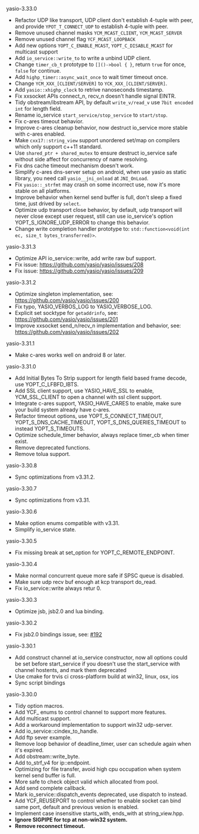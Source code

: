 yasio-3.33.0
  
* Refactor UDP like transport, UDP client don't establish 4-tuple with peer, and provide  ```YPOT_T_CONNECT_UDP``` to establish 4-tuple with peer.
* Remove unused channel masks ```YCM_MCAST_CLIENT```, ```YCM_MCAST_SERVER```
* Remove unused channel flag ```YCF_MCAST_LOOPBACK```
* Add new options ```YOPT_C_ENABLE_MCAST```, ```YOPT_C_DISABLE_MCAST``` for multicast support
* Add ```io_service::write_to``` to write a unbind UDP client.
* Change ```timer_cb_t``` prototype to ```[]()->bool { }```, return ```true``` for once, ```false``` for continue.
* Add ```highp_timer::async_wait_once``` to wait timer timeout once.
* Change ```YCM_XXX_[CLIENT/SERVER]``` to ```YCK_XXX_[CLIENT/SERVER]```.
* Add ```yasio::xhighp_clock``` to retrive nanoseconds timestamp.
* Fix xxsocket APIs connect_n, recv_n doesn't handle signal EINTR.
* Tidy obstream/ibstream API, by default ```write_v/read_v``` use ```7bit encoded int``` for length field.
* Rename io_service ```start_service/stop_service``` to ```start/stop```.
* Fix c-ares timeout behavior.
* Improve c-ares cleanup behavior, now destruct io_service more stable with c-ares enabled.
* Make ```cxx17::string_view``` support unordered set/map on compilers which only support c++11 standard.
* Use ```shared_ptr + shared_mutex``` to ensure destruct io_service safe without side affect for concurrency of name resolving.
* Fix dns cache timeout mechanism doesn't work.
* Simplify c-ares dns-server setup on android, when use yasio as static library, you need call ```yasio__jni_onload``` at ```JNI_OnLoad```.
* Fix ```yasio::_strfmt``` may crash on some incorrect use, now it's more stable on all platforms.
* Improve behavior when kernel send buffer is full, don't sleep a fixed time, just drived by ```select```.
* Optimize udp transport close behavior, by default, udp transport will never close except user request, still can use io_service's option YOPT_S_IGNORE_UDP_ERROR to change this behavior.
* Change write completion handler prototype to: ```std::function<void(int ec, size_t bytes_transferred)>```.
  
yasio-3.31.3
  
* Optimize API io_service::write, add write raw buf support.
* Fix issue: https://github.com/yasio/yasio/issues/208
* Fix issue: https://github.com/yasio/yasio/issues/209
  
  
yasio-3.31.2
  
* Optimize singleton implementation, see: https://github.com/yasio/yasio/issues/200
* Fix typo, YASIO_VERBOS_LOG to YASIO_VERBOSE_LOG.
* Explicit set socktype for ```getaddrinfo```, see: https://github.com/yasio/yasio/issues/201
* Improve xxsocket send_n/recv_n implementation and behavior, see: https://github.com/yasio/yasio/issues/202
  
  
yasio-3.31.1
  
* Make c-ares works well on android 8 or later.
  
  
yasio-3.31.0
  
* Add Initial Bytes To Strip support for length field based frame decode, use YOPT_C_LFBFD_IBTS.
* Add SSL client support, use YASIO_HAVE_SSL to enable, YCM_SSL_CLIENT to open a channel with ssl client support.
* Integrate c-ares support, YASIO_HAVE_CARES to enable, make sure your build system already have c-ares.
* Refactor timeout options, use YOPT_S_CONNECT_TIMEOUT, YOPT_S_DNS_CACHE_TIMEOUT, YOPT_S_DNS_QUERIES_TIMEOUT to instead YOPT_S_TIMEOUTS.
* Optimize schedule_timer behavior, always replace timer_cb when timer exist.
* Remove deprecated functions.
* Remove tolua support.
  
  
yasio-3.30.8
  
* Sync optimizations from v3.31.2.
  
  
yasio-3.30.7
  
* Sync optimizations from v3.31.
  
  
yasio-3.30.6
  
* Make option enums compatible with v3.31.
* Simplify io_service state.
  
  
yasio-3.30.5
  
* Fix missing break at set_option for YOPT_C_REMOTE_ENDPOINT.
  
  
yasio-3.30.4
  
* Make normal concurrent queue more safe if SPSC queue is disabled.
* Make sure udp recv buf enough at kcp transport do_read.
* Fix io_service::write always retur 0.
  
  
yasio-3.30.3
  
* Optimize jsb, jsb2.0 and lua binding.
  
  
yasio-3.30.2
  
* Fix jsb2.0 bindings issue, see: [#192](https://github.com/yasio/yasio/issues/192)
  
  
yasio-3.30.1
  
* Add construct channel at io_service constructor, now all options could be set before start_service if you doesn't use the start_service with channel hostents, and mark them deprecated
* Use cmake for trvis ci cross-platform build at win32, linux, osx, ios
* Sync script bindings
  
  
yasio-3.30.0
  
* Tidy option macros.
* Add YCF_ enums to control channel to support more features.
* Add multicast support.
* Add a workaround implementation to support win32 udp-server.
* Add io_service::cindex_to_handle.
* Add ftp sever example.
* Remove loop behavior of deadline_timer, user can schedule again when it's expired.
* Add obstream::write_byte.
* Add to_strf_v4 for ip::endpoint.
* Optimizing for file transfer, avoid high cpu occupation when system kernel send buffer is full.
* More safe to check object valid which allocated from pool.
* Add send complete callback.
* Mark io_service::dispatch_events deprecated, use dispatch to instead.
* Add YCF_REUSEPORT to control whether to enable socket can bind same port, default and previous vesion is enabled.
* Implement case insensitive starts_with, ends_with at string_view.hpp.
* **Ignore SIGPIPE for tcp at non-win32 system.**
* **Remove reconnect timeout.**
